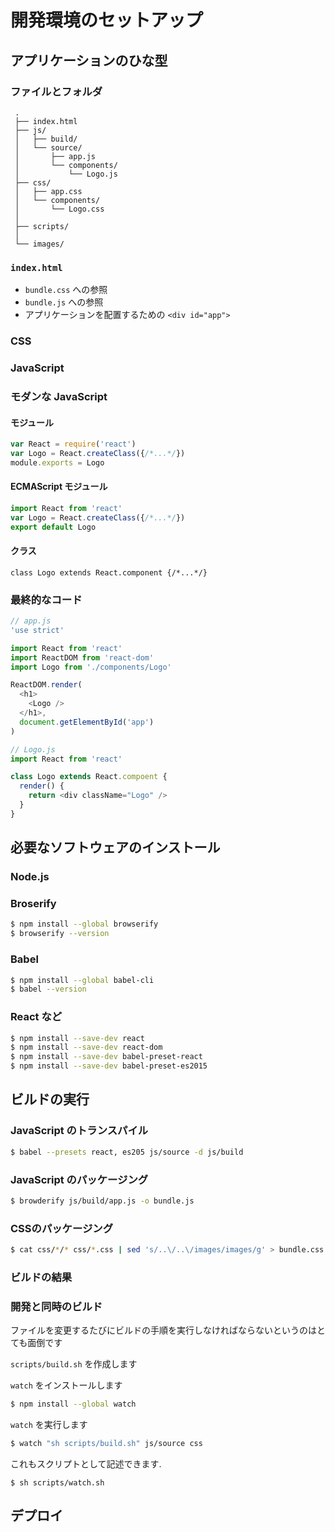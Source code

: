 # 開発環境のセットアップ

## アプリケーションのひな型
### ファイルとフォルダ

```shell
 .
 ├── index.html
 ├── js/
 │   ├── build/
 │   └── source/
 │       ├── app.js
 │       └── components/
 │           └── Logo.js
 ├── css/
 │   ├── app.css
 │   └── components/
 │       └── Logo.css
 │
 ├── scripts/
 │
 └── images/
```

### `index.html`

- `bundle.css` への参照
- `bundle.js` への参照
- アプリケーションを配置するための `<div id="app">`

### CSS

### JavaScript 

### モダンな JavaScript

#### モジュール

```js
var React = require('react')
var Logo = React.createClass({/*...*/})
module.exports = Logo
```

#### ECMAScript モジュール

```js
import React from 'react'
var Logo = React.createClass({/*...*/})
export default Logo
```

#### クラス

```
class Logo extends React.component {/*...*/}
```

### 最終的なコード

```js
// app.js
'use strict'

import React from 'react'
import ReactDOM from 'react-dom'
import Logo from './components/Logo'

ReactDOM.render(
  <h1>
    <Logo />
  </h1>,
  document.getElementById('app')
)
```

```js
// Logo.js
import React from 'react'

class Logo extends React.compoent {
  render() {
    return <div className="Logo" />
  }
}
```

## 必要なソフトウェアのインストール

### Node.js

### Broserify

```sh
$ npm install --global browserify
$ browserify --version
```

### Babel

```sh
$ npm install --global babel-cli
$ babel --version
```

### React など

```sh
$ npm install --save-dev react
$ npm install --save-dev react-dom
$ npm install --save-dev babel-preset-react
$ npm install --save-dev babel-preset-es2015
```

## ビルドの実行

### JavaScript のトランスパイル

```sh
$ babel --presets react, es205 js/source -d js/build
```

### JavaScript のパッケージング

```sh
$ browderify js/build/app.js -o bundle.js
```

### CSSのパッケージング

```sh
$ cat css/*/* css/*.css | sed 's/..\/..\/images/images/g' > bundle.css
```

### ビルドの結果

### 開発と同時のビルド

ファイルを変更するたびにビルドの手順を実行しなければならないというのはとても面倒です

`scripts/build.sh` を作成します

`watch` をインストールします

```sh
$ npm install --global watch
```

`watch` を実行します

```sh
$ watch "sh scripts/build.sh" js/source css
```

これもスクリプトとして記述できます.

```
$ sh scripts/watch.sh
```

## デプロイ

